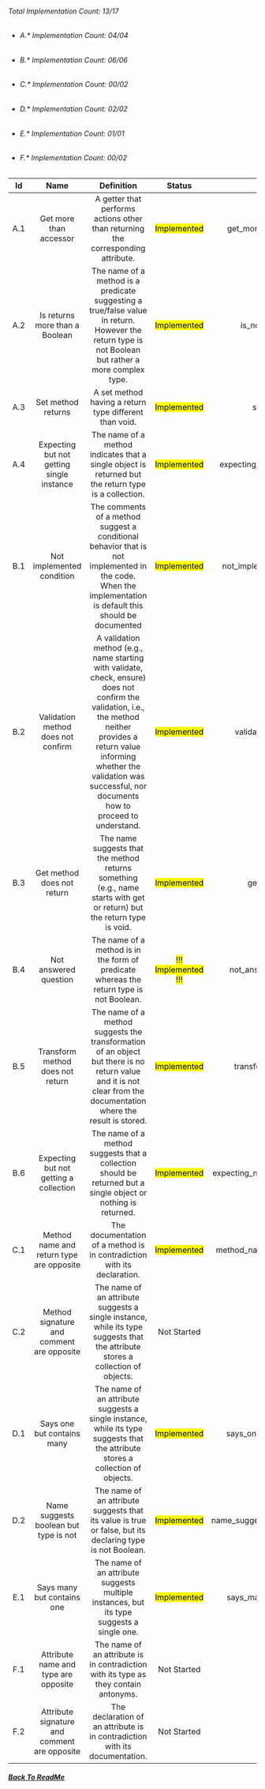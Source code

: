 ###### Total Implementation Count: 13/17

-   ###### A.* Implementation Count: 04/04
-   ###### B.* Implementation Count: 06/06
-   ###### C.* Implementation Count: 00/02
-   ###### D.* Implementation Count: 02/02
-   ###### E.* Implementation Count: 01/01
-   ###### F.* Implementation Count: 00/02


|  Id |                     Name                     |                                                                                                                       Definition                                                                                                                      |              Status              |             Python File             |
|:---:|:--------------------------------------------:|:-----------------------------------------------------------------------------------------------------------------------------------------------------------------------------------------------------------------------------------------------------:|:--------------------------------:|:-----------------------------------:|
| A.1 | Get more than accessor                       | A getter that performs actions other than returning the corresponding attribute.                                                                                                                                                                      | <mark>Implemented</mark>         | get_more_than_accessor.py           |
| A.2 | Is returns more than a Boolean               | The name of a method is a predicate suggesting a true/false value in return. However the return type is not Boolean but rather a more complex type.                                                                                                   | <mark>Implemented</mark>         | is_no_return_bool.py                |
| A.3 | Set method returns                           | A set method having a return type different than void.                                                                                                                                                                                                | <mark>Implemented</mark>         | set_returns.py                      |
| A.4 | Expecting but not getting single instance    | The name of a method indicates that a single object is returned but the return type is a collection.                                                                                                                                                  | <mark>Implemented</mark>         | expecting_not_getting_single.py     |
| B.1 | Not implemented condition                    | The comments of a method suggest a conditional behavior that is not implemented in the code. When the implementation is default this should be documented                                                                                             | <mark>Implemented</mark>         | not_implemented_condition.py        |
| B.2 | Validation method does not confirm           | A validation method (e.g., name starting with validate, check, ensure) does not confirm the validation, i.e., the method neither provides a return value informing whether the validation was successful, nor documents how to proceed to understand. | <mark>Implemented</mark>         | validate_not_confirm.py             |
| B.3 | Get method does not return                   | The name suggests that the method returns something (e.g., name starts with get or return) but the return type is void.                                                                                                                               | <mark>Implemented</mark>         | get_no_return.py                    |
| B.4 | Not answered question                        | The name of a method is in the form of predicate whereas the return type is not Boolean.                                                                                                                                                              | <mark>!!! Implemented !!!</mark> | not_answered_question.py            |
| B.5 | Transform method does not return             | The name of a method suggests the transformation of an object but there is no return value and it is not clear from the documentation where the result is stored.                                                                                     | <mark>Implemented</mark>         | transform_not_return.py             |
| B.6 | Expecting but not getting a collection       | The name of a method suggests that a collection should be returned but a single object or nothing is returned.                                                                                                                                        | <mark>Implemented</mark>         | expecting_not_getting_collection.py |
| C.1 | Method name and return type are opposite     | The documentation of a method is in contradiction with its declaration.                                                                                                                                                                               | <mark>Implemented</mark>         | method_name_return_opposite.py                                    |
| C.2 | Method signature and comment are opposite    | The name of an attribute suggests a single instance, while its type suggests that the attribute stores a collection of objects.                                                                                                                       | Not Started                      |                                     |
| D.1 | Says one but contains many                   | The name of an attribute suggests a single instance, while its type suggests that the attribute stores a collection of objects.                                                                                                                       | <mark>Implemented</mark>         | says_one_contains_many.py           |
| D.2 | Name suggests boolean but type is not        | The name of an attribute suggests that its value is true or false, but its declaring type is not Boolean.                                                                                                                                             | <mark>Implemented</mark>         | name_suggest_boolean_type_not.py    |
| E.1 | Says many but contains one                   | The name of an attribute suggests multiple instances, but its type suggests a single one.                                                                                                                                                             | <mark>Implemented</mark>         | says_many_contains_one.py           |
| F.1 | Attribute name and type are opposite         | The name of an attribute is in contradiction with its type as they contain antonyms.                                                                                                                                                                  | Not Started                      |                                     |
| F.2 | Attribute signature and comment are opposite | The declaration of an attribute is in contradiction with its documentation.                                                                                                                                                                           | Not Started                      |                                     |
##### [Back To ReadMe](README.md)
